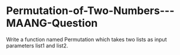 # Permutation-of-Two-Numbers---MAANG-Question
Write a  function named Permutation which takes two lists as input parameters list1 and list2.
